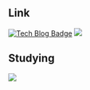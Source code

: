 ## Link
[![Tech Blog Badge](http://img.shields.io/badge/-Tech%20blog-black?style=flat-square&logo=github&link=https://zxcv1685.github.io/)](https://zxcv1685.github.io/)
<a href="https://codepen.io/zxcv1685"><img src="https://img.shields.io/badge/codepen-000000?style=flat-square&logo=codepen&logoColor=white"/></a>

## Studying
<a href="https://zxcv1685.gitbook.io/a/"><img src="https://img.shields.io/badge/JAVASCRIPT-FFCA28?style=flat-square&logo=javascript&logoColor=black"/></a>
<!--
**zxcv1685/zxcv1685** is a ✨ _special_ ✨ repository because its `README.md` (this file) appears on your GitHub profile.

Here are some ideas to get you started:

- 🔭 I’m currently working on ...
- 🌱 I’m currently learning ...
- 👯 I’m looking to collaborate on ...
- 🤔 I’m looking for help with ...
- 💬 Ask me about ...
- 📫 How to reach me: ...
- 😄 Pronouns: ...
- ⚡ Fun fact: ...
-->
